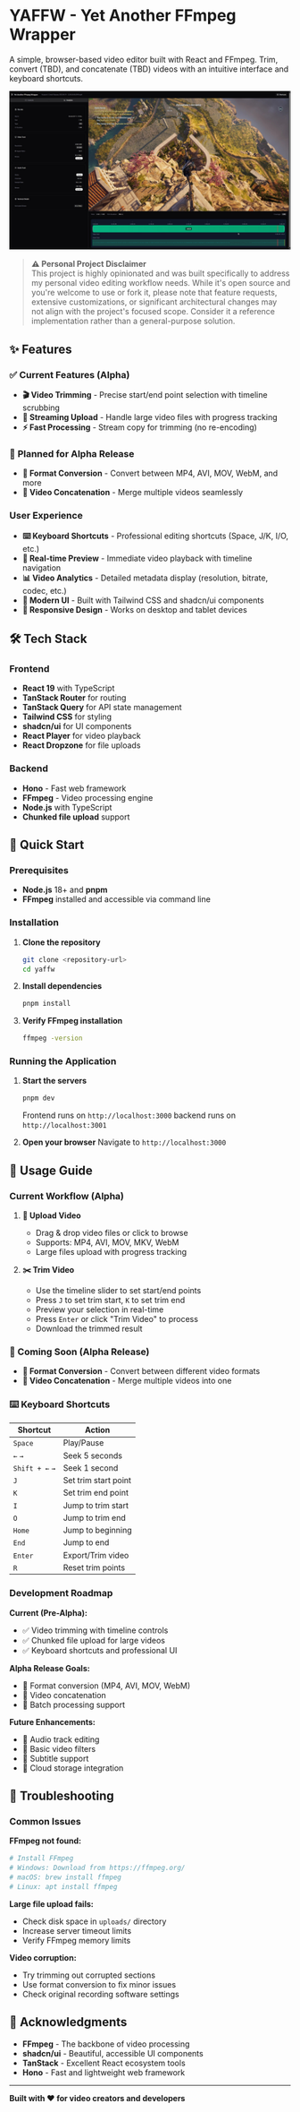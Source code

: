 # YAFFW - Yet Another FFmpeg Wrapper

A simple, browser-based video editor built with React and FFmpeg. Trim, convert (TBD), and concatenate (TBD) videos with an intuitive interface and keyboard shortcuts.

![Video Editor Screenshot](https://raw.githubusercontent.com/DarkZeus/yaffw/2faee70b697650b4b761970d6a2b5390b7a19fc4/public/screenshot.jpg)

> **⚠️ Personal Project Disclaimer**  
> This project is highly opinionated and was built specifically to address my personal video editing workflow needs. While it's open source and you're welcome to use or fork it, please note that feature requests, extensive customizations, or significant architectural changes may not align with the project's focused scope. Consider it a reference implementation rather than a general-purpose solution.

## ✨ Features

### ✅ **Current Features (Alpha)**
- **🎬 Video Trimming** - Precise start/end point selection with timeline scrubbing
- **📱 Streaming Upload** - Handle large video files with progress tracking
- **⚡ Fast Processing** - Stream copy for trimming (no re-encoding)

### 🚧 **Planned for Alpha Release**
- **🔄 Format Conversion** - Convert between MP4, AVI, MOV, WebM, and more
- **🔗 Video Concatenation** - Merge multiple videos seamlessly

### User Experience
- **⌨️ Keyboard Shortcuts** - Professional editing shortcuts (Space, J/K, I/O, etc.)
- **🎯 Real-time Preview** - Immediate video playback with timeline navigation
- **📊 Video Analytics** - Detailed metadata display (resolution, bitrate, codec, etc.)
- **🎨 Modern UI** - Built with Tailwind CSS and shadcn/ui components
- **📱 Responsive Design** - Works on desktop and tablet devices

## 🛠️ Tech Stack

### Frontend
- **React 19** with TypeScript
- **TanStack Router** for routing
- **TanStack Query** for API state management
- **Tailwind CSS** for styling
- **shadcn/ui** for UI components
- **React Player** for video playback
- **React Dropzone** for file uploads

### Backend
- **Hono** - Fast web framework
- **FFmpeg** - Video processing engine
- **Node.js** with TypeScript
- **Chunked file upload** support

## 🚀 Quick Start

### Prerequisites
- **Node.js** 18+ and **pnpm**
- **FFmpeg** installed and accessible via command line

### Installation

1. **Clone the repository**
   ```bash
   git clone <repository-url>
   cd yaffw
   ```

2. **Install dependencies**
   ```bash
   pnpm install
   ```

3. **Verify FFmpeg installation**
   ```bash
   ffmpeg -version
   ```

### Running the Application

1. **Start the servers**
   ```bash
   pnpm dev
   ```
   Frontend runs on `http://localhost:3000` backend runs on `http://localhost:3001`

2. **Open your browser**
   Navigate to `http://localhost:3000`

## 📖 Usage Guide

### Current Workflow (Alpha)

1. **📂 Upload Video**
   - Drag & drop video files or click to browse
   - Supports: MP4, AVI, MOV, MKV, WebM
   - Large files upload with progress tracking

2. **✂️ Trim Video**
   - Use the timeline slider to set start/end points
   - Press `J` to set trim start, `K` to set trim end
   - Preview your selection in real-time
   - Press `Enter` or click "Trim Video" to process
   - Download the trimmed result

### 🚧 Coming Soon (Alpha Release)
- **🔄 Format Conversion** - Convert between different video formats
- **🔗 Video Concatenation** - Merge multiple videos into one

### ⌨️ Keyboard Shortcuts

| Shortcut | Action |
|----------|--------|
| `Space` | Play/Pause |
| `←` `→` | Seek 5 seconds |
| `Shift + ←` `→` | Seek 1 second |
| `J` | Set trim start point |
| `K` | Set trim end point |
| `I` | Jump to trim start |
| `O` | Jump to trim end |
| `Home` | Jump to beginning |
| `End` | Jump to end |
| `Enter` | Export/Trim video |
| `R` | Reset trim points |

### Development Roadmap

**Current (Pre-Alpha):**
- ✅ Video trimming with timeline controls
- ✅ Chunked file upload for large videos  
- ✅ Keyboard shortcuts and professional UI

**Alpha Release Goals:**
- 🚧 Format conversion (MP4, AVI, MOV, WebM)
- 🚧 Video concatenation  
- 🚧 Batch processing support

**Future Enhancements:**
- 🔮 Audio track editing
- 🔮 Basic video filters
- 🔮 Subtitle support
- 🔮 Cloud storage integration

## 🐛 Troubleshooting

### Common Issues

**FFmpeg not found:**
```bash
# Install FFmpeg
# Windows: Download from https://ffmpeg.org/
# macOS: brew install ffmpeg
# Linux: apt install ffmpeg
```

**Large file upload fails:**
- Check disk space in `uploads/` directory
- Increase server timeout limits
- Verify FFmpeg memory limits

**Video corruption:**
- Try trimming out corrupted sections
- Use format conversion to fix minor issues
- Check original recording software settings

## 🙏 Acknowledgments

- **FFmpeg** - The backbone of video processing
- **shadcn/ui** - Beautiful, accessible UI components
- **TanStack** - Excellent React ecosystem tools
- **Hono** - Fast and lightweight web framework

---

**Built with ❤️ for video creators and developers**

